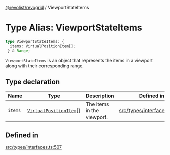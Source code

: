 [@revolist/revogrid](README.md) / ViewportStateItems

# Type Alias: ViewportStateItems

```ts
type ViewportStateItems: {
  items: VirtualPositionItem[];
 } & Range;
```

`ViewportStateItems` is an object that represents the items in a viewport
along with their corresponding range.

## Type declaration

| Name | Type | Description | Defined in |
| ------ | ------ | ------ | ------ |
| `items` | [`VirtualPositionItem`](Interface.VirtualPositionItem.md)[] | The items in the viewport. | [src/types/interfaces.ts:511](https://github.com/revolist/revogrid/blob/b6cbd022f95d7e046d6bc88abeaf01a3bc067577/src/types/interfaces.ts#L511) |

## Defined in

[src/types/interfaces.ts:507](https://github.com/revolist/revogrid/blob/b6cbd022f95d7e046d6bc88abeaf01a3bc067577/src/types/interfaces.ts#L507)
